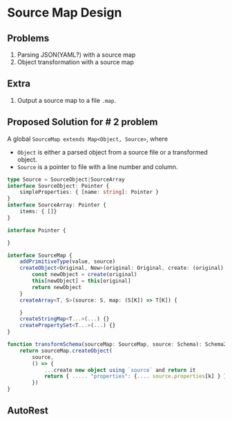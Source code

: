 # Source Map Design

## Problems

1. Parsing JSON(YAML?) with a source map
1. Object transformation with a source map

## Extra

1. Output a source map to a file `.map`.

## Proposed Solution for # 2 problem

A global `SourceMap extends Map<Object, Source>`, where
- `Object` is either a parsed object from a source file or a transformed object.
- `Source` is a pointer to file with a line number and column.

```ts
type Source = SourceObject|SourceArray
interface SourceObject: Pointer {
    simpleProperties: { [name: string]: Pointer }
}
interface SourceArray: Pointer {
    items: { []}
}

interface Pointer {

}
```

```ts
interface SourceMap {
    addPrimitiveType(value, source)
    createObject<Original, New>(original: Original, create: (original): Original) => New) {
        const newObject = create(original)
        this[newObject] = this[original]
        return newObject
    }
    createArray<T, S>(source: S, map: (S[K]) => T[K]) {

    }
    createStringMap<T...>(...) {}
    createPropertySet<T...>(...) {}
}
```

```ts
function transformSchema(sourceMap: SourceMap, source: Schema): Schema2 {
    return sourceMap.createObject(
        source,
        () => {
            ...create new object using `source` and return it
            return { ..... "properties": {.... source.properties[k] } }
        })
}
```

## AutoRest
